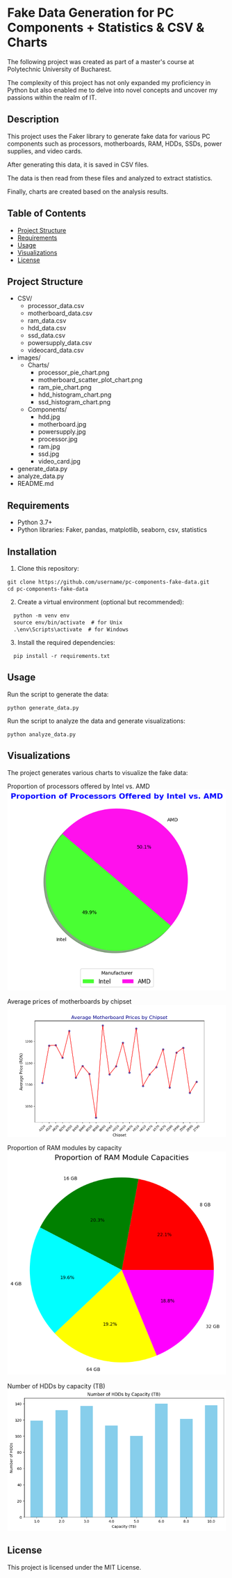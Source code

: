 # Fake Data Generation for PC Components + Statistics & CSV & Charts
The following project was created as part of a master's course at Polytechnic University of Bucharest. 

The complexity of this project has not only expanded my proficiency in Python but also enabled me to delve into novel concepts and uncover my passions within the realm of IT.

## Description
This project uses the Faker library to generate fake data for various PC components such as processors, motherboards, RAM, HDDs, SSDs, power supplies, and video cards. 

After generating this data, it is saved in CSV files. 

The data is then read from these files and analyzed to extract statistics.

Finally, charts are created based on the analysis results.

## Table of Contents
- [Project Structure](#project-structure)
- [Requirements](#requirements)
- [Usage](#usage)
- [Visualizations](#visualizations)
- [License](#license)

## Project Structure
- CSV/
  - processor_data.csv
  - motherboard_data.csv
  - ram_data.csv
  - hdd_data.csv
  - ssd_data.csv
  - powersupply_data.csv
  - videocard_data.csv
- images/
  - Charts/
    - processor_pie_chart.png
    - motherboard_scatter_plot_chart.png
    - ram_pie_chart.png
    - hdd_histogram_chart.png
    - ssd_histogram_chart.png
  - Components/
    - hdd.jpg
    - motherboard.jpg
    - powersupply.jpg
    - processor.jpg
    - ram.jpg
    - ssd.jpg
    - video_card.jpg 
- generate_data.py
- analyze_data.py
- README.md


## Requirements
<ul>
  <li>Python 3.7+</li>
  <li>Python libraries: Faker, pandas, matplotlib, seaborn, csv, statistics</li>
</ul>

## Installation

1. Clone this repository:
```
git clone https://github.com/username/pc-components-fake-data.git
cd pc-components-fake-data
```

2. Create a virtual environment (optional but recommended):
```
  python -m venv env
  source env/bin/activate  # for Unix
  .\env\Scripts\activate  # for Windows
```
3. Install the required dependencies:
```
  pip install -r requirements.txt
```

## Usage
Run the script to generate the data:
```
python generate_data.py
```

Run the script to analyze the data and generate visualizations:
```
python analyze_data.py
```

## Visualizations
The project generates various charts to visualize the fake data:

Proportion of processors offered by Intel vs. AMD
![Processor Pie Chart](images/Charts/processor_pie_chart.png)

Average prices of motherboards by chipset
![Motherboard_scatter_plot_chart](images/Charts/motherboard_scatter_plot_chart.png)

Proportion of RAM modules by capacity
![RAM_pie_chart](images/Charts/ram_pie_chart.png)

Number of HDDs by capacity (TB)
![HDD_Histogram_chart](images/Charts/hdd_histogram_chart.png)

## License
This project is licensed under the MIT License.
